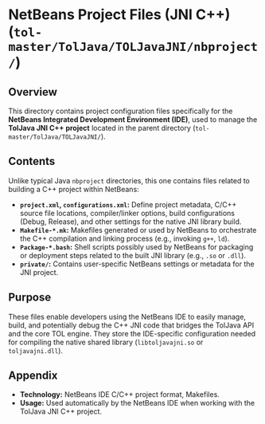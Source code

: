 # NetBeans Project Files (JNI C++) (`tol-master/TolJava/TOLJavaJNI/nbproject/`)

## Overview

This directory contains project configuration files specifically for the **NetBeans Integrated Development Environment (IDE)**, used to manage the **TolJava JNI C++ project** located in the parent directory (`tol-master/TolJava/TOLJavaJNI/`).

## Contents

Unlike typical Java `nbproject` directories, this one contains files related to building a C++ project within NetBeans:

- **`project.xml`, `configurations.xml`:** Define project metadata, C/C++ source file locations, compiler/linker options, build configurations (Debug, Release), and other settings for the native JNI library build.
- **`Makefile-*.mk`:** Makefiles generated or used by NetBeans to orchestrate the C++ compilation and linking process (e.g., invoking `g++`, `ld`).
- **`Package-*.bash`:** Shell scripts possibly used by NetBeans for packaging or deployment steps related to the built JNI library (e.g., `.so` or `.dll`).
- **`private/`:** Contains user-specific NetBeans settings or metadata for the JNI project.

## Purpose

These files enable developers using the NetBeans IDE to easily manage, build, and potentially debug the C++ JNI code that bridges the TolJava API and the core TOL engine. They store the IDE-specific configuration needed for compiling the native shared library (`libtoljavajni.so` or `toljavajni.dll`).

## Appendix

- **Technology:** NetBeans IDE C/C++ project format, Makefiles.
- **Usage:** Used automatically by the NetBeans IDE when working with the TolJava JNI C++ project. 